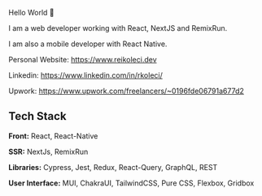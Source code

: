 
Hello World 👋

I am a web developer working with React, NextJS and RemixRun.

I am also a mobile developer with React Native.

Personal Website: https://www.reikoleci.dev

Linkedin: https://www.linkedin.com/in/rkoleci/

Upwork: https://www.upwork.com/freelancers/~0196fde06791a677d2



## Tech Stack

**Front:** React, React-Native

**SSR:** NextJs, RemixRun

**Libraries:** Cypress, Jest, Redux, React-Query, GraphQL, REST

**User Interface:** MUI, ChakraUI, TailwindCSS, Pure CSS, Flexbox, Gridbox
